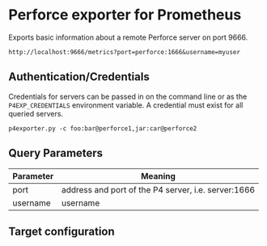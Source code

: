 # Perforce exporter for Prometheus

Exports basic information about a remote Perforce server on port 9666. 

    http://localhost:9666/metrics?port=perforce:1666&username=myuser


## Authentication/Credentials

Credentials for servers can be passed in on the command line or as the `P4EXP_CREDENTIALS` environment variable. A credential must exist for all queried servers.

    p4exporter.py -c foo:bar@perforce1,jar:car@perforce2


## Query Parameters


| Parameter | Meaning                                             |
| --------- | --------------------------------------------------- |
| port      | address and port of the P4 server, i.e. server:1666 |
| username  | username                                            |


## Target configuration


